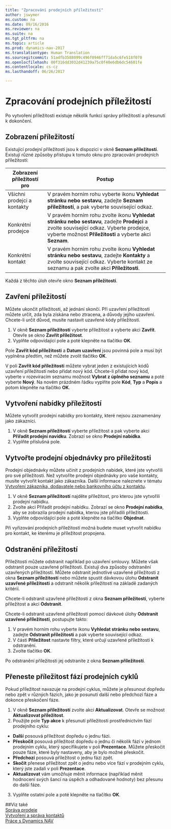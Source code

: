 ```yaml
---
title: "Zpracování prodejních příležitostí"
author: jswymer
ms.custom: na
ms.date: 09/16/2016
ms.reviewer: na
ms.suite: na
ms.tgt_pltfrm: na
ms.topic: article
ms.prod: dynamics-nav-2017
ms.translationtype: Human Translation
ms.sourcegitcommit: 51adfb3588099c496f0946ff71da5c6fe518f070
ms.openlocfilehash: 00f316dd3032d41239a75c0f40e6db6dc54601fe
ms.contentlocale: cs-cz
ms.lasthandoff: 06/26/2017

---
```

# <a name="processing-sales-opportunities"></a>Zpracování prodejních příležitostí
Po vytvoření příležitosti existuje několik funkcí správy příležitostí a přesunutí k dokončení.

## <a name="view-opportunities"></a>Zobrazení příležitostí
Existující prodejní příležitosti jsou k dispozici v okně **Seznam příležitostí**. Existují různé způsoby přístupu k tomuto oknu pro zpracování prodejních příležitostí:

|Zobrazení příležitostí pro |Postup |
|--------------------------|-----|
|Všichni prodejci a kontakty|V pravém horním rohu vyberte ikonu **Vyhledat stránku nebo sestavu**, zadejte **Seznam příležitostí**, a pak vyberte související odkaz.|
|Konkrétní prodejce|V pravém horním rohu zvolte ikonu **Vyhledat stránku nebo sestavu**, zadejte **Prodejci** a zvolte související odkaz. Vyberte prodejce, vyberte možnost **Příležitosti** a vyberte akci **Seznam**.|
|Konkrétní kontakt|V pravém horním rohu zvolte ikonu **Vyhledat stránku nebo sestavu**, zadejte **Kontakty** a zvolte související odkaz. Vyberte kontakt ze seznamu a pak zvolte akci **Příležitosti**.|

Každá z těchto úloh otevře okno **Seznam příležitostí**.

## <a name="close-opportunities"></a>Zavření příležitostí
Můžete ukončit příležitosti, až jednání skončí. Při uzavření příležitosti můžete určit, zda byla získána nebo ztracena, a důvody jejího uzavření. Chcete-li určit důvod, musíte nastavit uzavřené kódy příležitostí.

1. V okně **Seznam příležitostí** vyberte příležitost a vyberte akci **Zavřít**. Otevře se okno **Zavřít příležitost**.
2. Vyplňte odpovídající pole a poté klepněte na tlačítko **OK**.

  Pole **Zavřít kód příležitosti** a **Datum uzavření** jsou povinná pole a musí být vyplněna předtím, než můžete zvolit tlačítko **OK**.

  V poli **Zavřít kód příležitosti** můžete vybrat jeden z existujících kódů uzavření příležitostí nebo přidat nový kód. Chcete-li přidat nový kód, vyberte v rozevíracím seznamu možnost **Vybrat z úplného seznamu** a poté vyberte **Nový**. Na novém prázdném řádku vyplňte pole **Kód**, **Typ** a **Popis** a potom klepněte na tlačítko **OK**.

## <a name="create-quotes-for-opportunities"></a>Vytvoření nabídky příležitostí
Můžete vytvořit prodejní nabídky pro kontakty, které nejsou zaznamenány jako zákazníci.

1. V okně **Seznam příležitostí** vyberte příležitost a pak vyberte akci **Přiřadit prodejní navídku**. Zobrazí se okno **Prodejní nabídka**.
2. Vyplňte příslušná pole.

## <a name="create-sales-orders-for-opportunities"></a>Vytvořte prodejní objednávky pro příležitosti
Prodejní objednávky můžete učinit z prodejních nabídek, které jste vytvořili pro své příležitosti. Než vytvoříte prodejní objednávky pro vaše kontakty, musíte vytvořit kontakt jako zákazníka. Další informace naleznete v tématu [Vytvoření zákazníka, dodavatele nebo bankovního účtu z kontaktu](marketing-how-create-contacts-new-customers-vendors-bank-accounts.md).

1. V okně **Seznam příležitostí** najděte příležitost, pro kterou jste vytvořili prodejní nabídku.
2. Zvolte akci Přiřadit prodejní nabídku. Zobrazí se okno **Prodejní nabídka**, aby se zobrazila prodejní nabídka, kterou jste přiřadili příležitosti.
3. Vyplňte odpovídající pole a poté klepněte na tlačítko **Objednat**.

Při vyřizování prodejních příležitostí možná budete muset vytvořit nabídku pro kontakt, ke kterému je příležitost propojena.

## <a name="delete-opportunities"></a>Odstranění příležitostí
Příležitosti můžete odstranit například po uzavření smlouvy. Můžete však odstranit pouze uzavřené příležitosti. Existují dva způsoby odstranění uzavřených příležitostí. Můžete odstranit jednotlivé uzavřené příležitosti z okna **Seznam příležitostí** nebo můžete spustit dávkovou úlohu **Odstranit uzavřené příležitosti** a odstranit několik příležitostí na základě zadaných kritérií.

Chcete-li odstranit uzavřené příležitosti z okna **Seznam příležitostí**, vyberte příležitost a akci **Odstranit**.

Chcete-li odstranit uzavřené příležitosti pomocí dávkové úlohy **Odstranit uzavřené příležitosti**, postupujte takto:

1. V pravém horním rohu vyberte ikonu **Vyhledat stránku nebo sestavu**, zadejte **Odstranit příležitosti** a pak vyberte související odkaz.
2. V části **Příležitost** nastavte filtry, které určují uzavřené příležitosti k odstranění.
3. Zvolte tlačítko **OK**.

Po odstranění příležitosti jej odstraníte z okna **Seznam příležitostí**.

## <a name="move-an-opportunity-through-sales-cycle-stages"></a>Přeneste příležitost fází prodejních cyklů
Pokud příležitost navazuje na prodejní cyklus, můžete je přesunout dopředu nebo zpět v různých fázích, jako je posunutí další nebo předchozí fáze a dokonce přeskočení fáze.

1. V okně **Seznam příležitostí** zvolte akci **Aktualizovat**. Otevře se možnost **Aktualizovat příležitost**.
2. Použijte pole **Typ akce** k přesunutí příležitosti prostřednictvím fází prodejního cyklu:
  * **Další** posouvá příležitost dopředu o jednu fázi.
  * **Přeskočit** posouvá příležitost dopředu o jednu či několik fází v jednom prodejním cyklu, který specifikujete v poli **Prezentace**. Můžete přeskočit pouze fáze, které byly nastaveny, aby je bylo možné přeskočit.
  * **Předchozí** posouvá příležitost o jednu fázi zpět.
  * **Skočit** přenese příležitost zpět o jednu nebo více fází v prodejním cyklu, který jste zadali v poli **Prezentace**.
  * **Aktualizovat** vám umožňuje měnit informace (například měnit hodnocení svých šancí na úspěch a odhadované hodnoty) bez přesunu do další fáze.
3. Vyplňte ostatní pole a poté klepněte na tlačítko **OK**.

##<a name="see-also"></a>Viz také  
[Správa prodeje](sales-manage-sales.md)  
[Vytvoření a správa kontaktů](marketing-contacts.md)  
[Práce s Dynamics NAV](ui-work-product.md)

